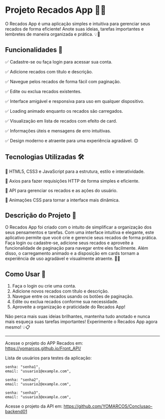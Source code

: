 # Projeto Recados App 📝✨

O Recados App é uma aplicação simples e intuitiva para gerenciar seus recados de forma eficiente! Anote suas ideias, tarefas importantes e lembretes de maneira organizada e prática. 💡📌

## Funcionalidades 🚀

✅ Cadastre-se ou faça login para acessar sua conta.

✅ Adicione recados com título e descrição.

✅ Navegue pelos recados de forma fácil com paginação.

✅ Edite ou exclua recados existentes.

✅ Interface amigável e responsiva para uso em qualquer dispositivo.

✅ Loading animado enquanto os recados são carregados.

✅ Visualização em lista de recados com efeito de card.

✅ Informações úteis e mensagens de erro intuitivas.

✅ Design moderno e atraente para uma experiência agradável. 😊

## Tecnologias Utilizadas 🛠️

🔧 HTML5, CSS3 e JavaScript para a estrutura, estilo e interatividade. 

🔧 Axios para fazer requisições HTTP de forma simples e eficiente. 

🔧 API para gerenciar os recados e as ações do usuário. 

🔧 Animações CSS para tornar a interface mais dinâmica. 

## Descrição do Projeto 📄

O Recados App foi criado com o intuito de simplificar a organização dos seus pensamentos e tarefas. Com uma interface intuitiva e elegante, este aplicativo permite que você crie e gerencie seus recados de forma prática. Faça login ou cadastre-se, adicione seus recados e aproveite a funcionalidade de paginação para navegar entre eles facilmente. Além disso, o carregamento animado e a disposição em cards tornam a experiência de uso agradável e visualmente atraente. 📝💬

## Como Usar 🤔

1. Faça o login ou crie uma conta.
2. Adicione novos recados com título e descrição.
3. Navegue entre os recados usando os botões de paginação.
4. Edite ou exclua recados conforme sua necessidade.
5. Aproveite a organização e praticidade do Recados App!

Não perca mais suas ideias brilhantes, mantenha tudo anotado e nunca mais esqueça suas tarefas importantes! Experimente o Recados App agora mesmo! 💡📋

---
Acesse o projeto do APP Recados em: https://yomarcos.github.io/Front_API/

Lista de usuários para testes da aplicação:
  
    senha: "senha1",
    email: "usuario1@example.com",
  
    senha: "senha2",
    email: "usuario2@example.com",
 
    senha: "senha3",
    email: "usuario3@example.com",
   


Acesse o projeto da API em: https://github.com/YOMARCOS/Conclusao-backend01
